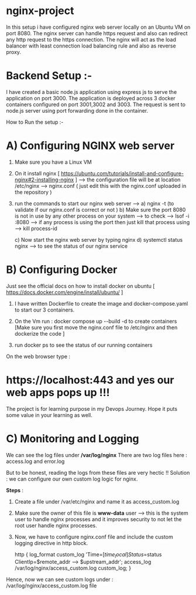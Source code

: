 # nginx-project

In this setup i have configured nginx web server locally on an Ubuntu VM on port 8080. 
The nginx server can handle https request and also can redirect any http request to the https connection. 
The nginx will act as the load balancer with least connection load balancing rule and also as reverse proxy.

# Backend Setup :-

I have created a basic node.js application using express js to serve the application on port 3000. 
The application is deployed across 3 docker containers configured on port 3001,3002 and 3003. 
The request is sent to node.js server using port forwarding done in the container.

How to Run the setup :-

# A) Configuring NGINX web server

1. Make sure you have a Linux VM 
2. On it install nginx [ https://ubuntu.com/tutorials/install-and-configure-nginx#2-installing-nginx ]
    --> the configuration file will be at location /etc/nginx --> nginx.conf ( just edit this with the nginx.conf uploaded in the repository )
3. run the commands to start our nginx web server -->
   a) nginx -t (to validate if our nginx.conf is correct or not )
   b) Make sure the port 8080 is not in use by any other process on your system
   --> to check --> lsof -i :8080 --> if any process is using the port then just kill that process using --> kill process-id
   
   c) Now start the nginx web server by typing nginx
   d) systemctl status nginx --> to see the status of our nginx service

# B) Configuring Docker 

Just see the official docs on how to install docker on ubuntu [ https://docs.docker.com/engine/install/ubuntu/ ]

1. I have written Dockerfile to create the image and docker-compose.yaml to start our 3 containers.
2. On the Vm run : docker compose up --build -d to create containers
[Make sure you first move the nginx.conf file to /etc/nginx and then dockerize the code ]

3. run docker ps to see the status of our running containers

On the web browser type :
# https://localhost:443 and yes our web apps pops up !!!

The project is for learning purpose in my Devops Journey. Hope it puts some value in your learning as well.

# C) Monitoring and Logging 

We can see the log files under **/var/log/nginx**
There are two log files here : access.log and error.log 

But to be honest, reading the logs from these files are very hectic !!
Solution : we can configure our own custom log logic for nginx.

**Steps** :

1. Create a file under /var/etc/nginx and name it as access_custom.log
2. Make sure the owner of this file is **www-data** user --> this is the system user to handle nginx processes and it improves security to not let the root user handle nginx processes.
3. Now, we have to configure nginx.conf file and include the custom logging directive in http block.

    
   http {
    log_format custom_log 'Time=[$time_local]  Status=$status ClientIp=$remote_addr --> $upstream_addr';
    access_log /var/log/nginx/access_custom.log custom_log;
   }

Hence, now we can see custom logs under : /var/log/nginx/access_custom.log file


